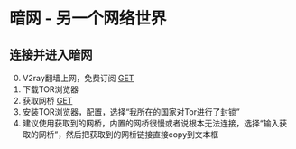 # 暗网 - 另一个网络世界
## 连接并进入暗网
0. V2ray翻墙上网，免费订阅 [GET](https://raw.githubusercontent.com/freefq/free/master/v2)
1. 下载TOR浏览器
2. 获取网桥 [GET](https://bridges.torproject.org/options)
3. 安装TOR浏览器，配置，选择“我所在的国家对Tor进行了封锁”
4. 建议使用获取到的网桥，内置的网桥很慢或者说根本无法连接，选择“输入获取的网桥”，然后把获取到的网桥链接直接copy到文本框
